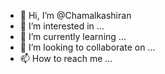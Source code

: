 - 👋 Hi, I’m @Chamalkashiran
- 👀 I’m interested in ...
- 🌱 I’m currently learning ...
- 💞️ I’m looking to collaborate on ...
- 📫 How to reach me ...

<!---
Chamalkashiran/Chamalkashiran is a ✨ special ✨ repository because its `README.md` (this file) appears on your GitHub profile.
You can click the Preview link to take a look at your changes.
--->
